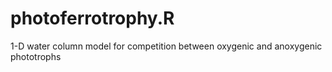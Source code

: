 # photoferrotrophy.R
1-D water column model for competition between oxygenic and anoxygenic phototrophs
